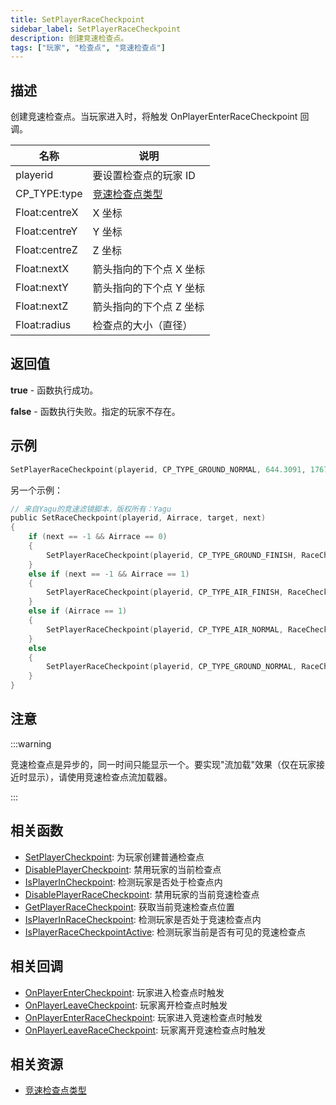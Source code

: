 ```yaml
---
title: SetPlayerRaceCheckpoint
sidebar_label: SetPlayerRaceCheckpoint
description: 创建竞速检查点。
tags: ["玩家", "检查点", "竞速检查点"]
---
```


## 描述

创建竞速检查点。当玩家进入时，将触发 OnPlayerEnterRaceCheckpoint 回调。

| 名称          | 说明                                                 |
| ------------- | ---------------------------------------------------- |
| playerid      | 要设置检查点的玩家 ID                                |
| CP_TYPE:type  | [竞速检查点类型](../resources/race-checkpoint-types) |
| Float:centreX | X 坐标                                               |
| Float:centreY | Y 坐标                                               |
| Float:centreZ | Z 坐标                                               |
| Float:nextX   | 箭头指向的下个点 X 坐标                              |
| Float:nextY   | 箭头指向的下个点 Y 坐标                              |
| Float:nextZ   | 箭头指向的下个点 Z 坐标                              |
| Float:radius  | 检查点的大小（直径）                                 |

## 返回值

**true** - 函数执行成功。

**false** - 函数执行失败。指定的玩家不存在。

## 示例

```c
SetPlayerRaceCheckpoint(playerid, CP_TYPE_GROUND_NORMAL, 644.3091, 1767.0223, 4.9970, 650.6734, 1812.0367, 4.9970, 3.0);
```

另一个示例：

```c
// 来自Yagu的竞速滤镜脚本，版权所有：Yagu
public SetRaceCheckpoint(playerid, Airrace, target, next)
{
    if (next == -1 && Airrace == 0)
    {
        SetPlayerRaceCheckpoint(playerid, CP_TYPE_GROUND_FINISH, RaceCheckpoints[target][0], RaceCheckpoints[target][1], RaceCheckpoints[target][2], 0.0, 0.0, 0.0, CPsize);
    }
    else if (next == -1 && Airrace == 1)
    {
        SetPlayerRaceCheckpoint(playerid, CP_TYPE_AIR_FINISH, RaceCheckpoints[target][0], RaceCheckpoints[target][1], RaceCheckpoints[target][2], 0.0, 0.0, 0.0, CPsize);
    }
    else if (Airrace == 1)
    {
        SetPlayerRaceCheckpoint(playerid, CP_TYPE_AIR_NORMAL, RaceCheckpoints[target][0], RaceCheckpoints[target][1], RaceCheckpoints[target][2], RaceCheckpoints[next][0], RaceCheckpoints[next][1], RaceCheckpoints[next][2], CPsize);
    }
    else
    {
        SetPlayerRaceCheckpoint(playerid, CP_TYPE_GROUND_NORMAL, RaceCheckpoints[target][0], RaceCheckpoints[target][1], RaceCheckpoints[target][2], RaceCheckpoints[next][0], RaceCheckpoints[next][1], RaceCheckpoints[next][2], CPsize);
    }
}
```

## 注意

:::warning

竞速检查点是异步的，同一时间只能显示一个。要实现"流加载"效果（仅在玩家接近时显示），请使用竞速检查点流加载器。

:::

## 相关函数

- [SetPlayerCheckpoint](SetPlayerCheckpoint): 为玩家创建普通检查点
- [DisablePlayerCheckpoint](DisablePlayerCheckpoint): 禁用玩家的当前检查点
- [IsPlayerInCheckpoint](IsPlayerInCheckpoint): 检测玩家是否处于检查点内
- [DisablePlayerRaceCheckpoint](DisablePlayerRaceCheckpoint): 禁用玩家的当前竞速检查点
- [GetPlayerRaceCheckpoint](GetPlayerRaceCheckpoint): 获取当前竞速检查点位置
- [IsPlayerInRaceCheckpoint](IsPlayerInRaceCheckpoint): 检测玩家是否处于竞速检查点内
- [IsPlayerRaceCheckpointActive](IsPlayerRaceCheckpointActive): 检测玩家当前是否有可见的竞速检查点

## 相关回调

- [OnPlayerEnterCheckpoint](../callbacks/OnPlayerEnterCheckpoint): 玩家进入检查点时触发
- [OnPlayerLeaveCheckpoint](../callbacks/OnPlayerLeaveCheckpoint): 玩家离开检查点时触发
- [OnPlayerEnterRaceCheckpoint](../callbacks/OnPlayerEnterRaceCheckpoint): 玩家进入竞速检查点时触发
- [OnPlayerLeaveRaceCheckpoint](../callbacks/OnPlayerLeaveRaceCheckpoint): 玩家离开竞速检查点时触发

## 相关资源

- [竞速检查点类型](../resources/race-checkpoint-types)

